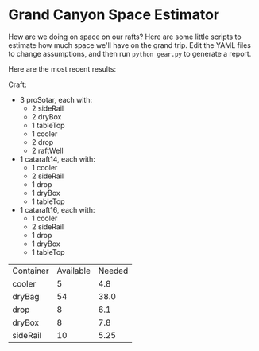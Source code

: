 
Grand Canyon Space Estimator
============================

How are we doing on space on our rafts?  Here are some little scripts to
estimate how much space we'll have on the grand trip. Edit
the YAML files to change assumptions, and then run `python gear.py` to generate
a report.

Here are the most recent results:

Craft:
  - 3 proSotar, each with:
    - 2 sideRail
    - 2 dryBox
    - 1 tableTop
    - 1 cooler
    - 2 drop
    - 2 raftWell
  - 1 cataraft14, each with:
    - 1 cooler
    - 2 sideRail
    - 1 drop
    - 1 dryBox
    - 1 tableTop
  - 1 cataraft16, each with:
    - 1 cooler
    - 2 sideRail
    - 1 drop
    - 1 dryBox
    - 1 tableTop

<table><tr><td>Container</td><td>Available</td><td>Needed</td></tr><tr><td>cooler</td><td>5</td><td>4.8</td></tr><tr><td>dryBag</td><td>54</td><td>38.0</td></tr><tr><td>drop</td><td>8</td><td>6.1</td></tr><tr><td>dryBox</td><td>8</td><td>7.8</td></tr><tr><td>sideRail</td><td>10</td><td>5.25</td></tr></table>